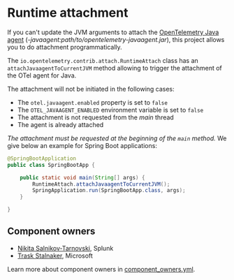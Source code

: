 # Runtime attachment

If you can't update the JVM arguments to attach the [OpenTelemetry Java agent](https://github.com/open-telemetry/opentelemetry-java-instrumentation) (_-javaagent:path/to/opentelemetry-javaagent.jar_), this project allows you to do attachment programmatically.

The `io.opentelemetry.contrib.attach.RuntimeAttach` class has an `attachJavaagentToCurrentJVM` method allowing to trigger the attachment of the OTel agent for Java.

The attachment will not be initiated in the following cases:
* The `otel.javaagent.enabled` property is set to `false`
* The `OTEL_JAVAAGENT_ENABLED` environment variable is set to `false`
* The attachment is not requested from the _main_ thread
* The agent is already attached

_The attachment must be requested at the beginning of the `main` method._ We give below an example for Spring Boot applications:

```java
@SpringBootApplication
public class SpringBootApp {

    public static void main(String[] args) {
        RuntimeAttach.attachJavaagentToCurrentJVM();
        SpringApplication.run(SpringBootApp.class, args);
    }

}
```

## Component owners

- [Nikita Salnikov-Tarnovski](https://github.com/iNikem), Splunk
- [Trask Stalnaker](https://github.com/trask), Microsoft

Learn more about component owners in [component_owners.yml](../.github/component_owners.yml).
